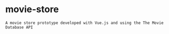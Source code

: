 # movie-store
```
A movie store prototype developed with Vue.js and using the The Movie Database API
```
